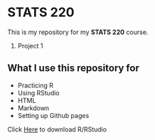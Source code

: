 # STATS 220
This is my repository for my **STATS 220** course.
1. Project 1

## What I use this repository for
* Practicing R
* Using RStudio 
* HTML
* Markdown
* Setting up Github pages

Click [Here](https://www.r-project.org/) to download R/RStudio
